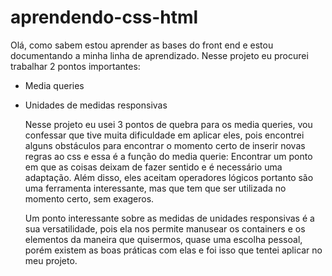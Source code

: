 # aprendendo-css-html


   Olá,  como sabem estou aprender as bases do front end e estou documentando a minha linha de aprendizado. Nesse projeto eu procurei trabalhar 2 pontos importantes:
- Media queries
- Unidades de medidas responsivas

   Nesse projeto eu usei 3 pontos de quebra para os media queries, vou confessar que tive muita dificuldade em aplicar eles, pois encontrei alguns obstáculos  para encontrar o momento certo de inserir novas regras ao css e essa é a função do media querie: Encontrar um ponto em que as coisas deixam de fazer sentido e é necessário uma adaptação. Além disso, eles aceitam operadores lógicos portanto são uma ferramenta interessante, mas que tem que ser utilizada no momento certo, sem exageros. 
  
   Um ponto interessante sobre as medidas de unidades responsivas é a sua versatilidade, pois ela nos permite manusear os containers e os elementos da maneira que quisermos, quase uma escolha pessoal, porém existem as boas práticas com elas e foi isso que tentei aplicar no meu projeto.
